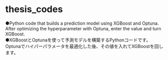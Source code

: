 # thesis_codes
●Python code that builds a prediction model using XGBoost and Optuna. After optimizing the hyperparameter with Optuna, enter the value and turn XGBoost.  
●XGBoostとOptunaを使って予測モデルを構築するPythonコードです。Optunaでハイパーパラメータを最適化した後、その値を入れてXGBoostを回します。
